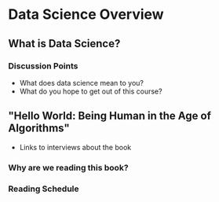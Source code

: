 # Data Science Overview

## What is Data Science?


### Discussion Points

- What does data science mean to you?
- What do you hope to get out of this course?

## "Hello World: Being Human in the Age of Algorithms"

- Links to interviews about the book

### Why are we reading this book?

### Reading Schedule


